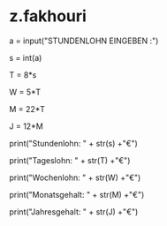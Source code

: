 # z.fakhouri


a = input("STUNDENLOHN EINGEBEN :")

s = int(a)

T = 8*s

W = 5*T

M = 22*T

J = 12*M


print("Stundenlohn: " + str(s) +"€")

print("Tageslohn: " + str(T) +"€")

print("Wochenlohn: " + str(W) +"€")

print("Monatsgehalt: " + str(M) +"€")

print("Jahresgehalt: " + str(J) +"€")
